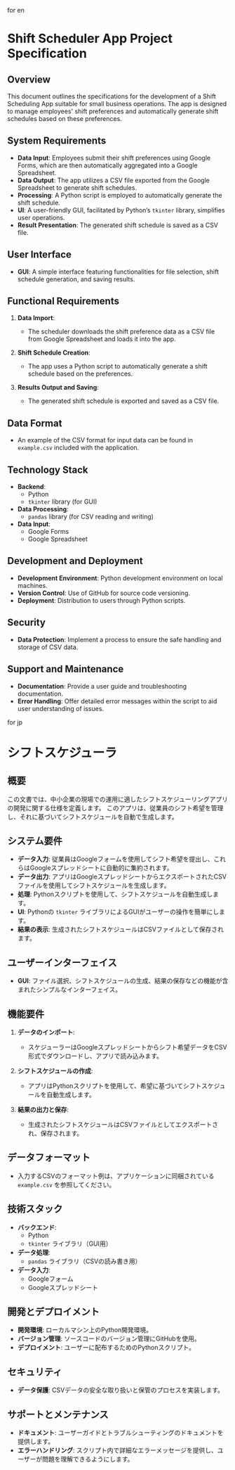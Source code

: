 for en

# Shift Scheduler App Project Specification

## Overview

This document outlines the specifications for the development of a Shift Scheduling App suitable for small business operations. The app is designed to manage employees' shift preferences and automatically generate shift schedules based on these preferences.

## System Requirements

- **Data Input**: Employees submit their shift preferences using Google Forms, which are then automatically aggregated into a Google Spreadsheet.
- **Data Output**: The app utilizes a CSV file exported from the Google Spreadsheet to generate shift schedules.
- **Processing**: A Python script is employed to automatically generate the shift schedule.
- **UI**: A user-friendly GUI, facilitated by Python’s `tkinter` library, simplifies user operations.
- **Result Presentation**: The generated shift schedule is saved as a CSV file.

## User Interface

- **GUI**: A simple interface featuring functionalities for file selection, shift schedule generation, and saving results.

## Functional Requirements

1. **Data Import**:
   - The scheduler downloads the shift preference data as a CSV file from Google Spreadsheet and loads it into the app.

2. **Shift Schedule Creation**:
   - The app uses a Python script to automatically generate a shift schedule based on the preferences.

3. **Results Output and Saving**:
   - The generated shift schedule is exported and saved as a CSV file.

## Data Format

- An example of the CSV format for input data can be found in `example.csv` included with the application.

## Technology Stack

- **Backend**:
  - Python
  - `tkinter` library (for GUI)
- **Data Processing**:
  - `pandas` library (for CSV reading and writing)
- **Data Input**:
  - Google Forms
  - Google Spreadsheet

## Development and Deployment

- **Development Environment**: Python development environment on local machines.
- **Version Control**: Use of GitHub for source code versioning.
- **Deployment**: Distribution to users through Python scripts.

## Security

- **Data Protection**: Implement a process to ensure the safe handling and storage of CSV data.

## Support and Maintenance

- **Documentation**: Provide a user guide and troubleshooting documentation.
- **Error Handling**: Offer detailed error messages within the script to aid user understanding of issues.

for jp

# シフトスケジューラ

## 概要

この文書では、中小企業の現場での運用に適したシフトスケジューリングアプリの開発に関する仕様を定義します。
このアプリは、従業員のシフト希望を管理し、それに基づいてシフトスケジュールを自動で生成します。

## システム要件

- **データ入力**: 従業員はGoogleフォームを使用してシフト希望を提出し、これらはGoogleスプレッドシートに自動的に集約されます。
- **データ出力**: アプリはGoogleスプレッドシートからエクスポートされたCSVファイルを使用してシフトスケジュールを生成します。
- **処理**: Pythonスクリプトを使用して、シフトスケジュールを自動生成します。
- **UI**: Pythonの `tkinter` ライブラリによるGUIがユーザーの操作を簡単にします。
- **結果の表示**: 生成されたシフトスケジュールはCSVファイルとして保存されます。

## ユーザーインターフェイス

- **GUI**: ファイル選択、シフトスケジュールの生成、結果の保存などの機能が含まれたシンプルなインターフェイス。

## 機能要件

1. **データのインポート**:
   - スケジューラーはGoogleスプレッドシートからシフト希望データをCSV形式でダウンロードし、アプリで読み込みます。

2. **シフトスケジュールの作成**:
   - アプリはPythonスクリプトを使用して、希望に基づいてシフトスケジュールを自動生成します。

3. **結果の出力と保存**:
   - 生成されたシフトスケジュールはCSVファイルとしてエクスポートされ、保存されます。

## データフォーマット

- 入力するCSVのフォーマット例は、アプリケーションに同梱されている `example.csv` を参照してください。

## 技術スタック

- **バックエンド**:
  - Python
  - `tkinter` ライブラリ（GUI用）
- **データ処理**:
  - `pandas` ライブラリ（CSVの読み書き用）
- **データ入力**:
  - Googleフォーム
  - Googleスプレッドシート

## 開発とデプロイメント

- **開発環境**: ローカルマシン上のPython開発環境。
- **バージョン管理**: ソースコードのバージョン管理にGitHubを使用。
- **デプロイメント**: ユーザーに配布するためのPythonスクリプト。

## セキュリティ

- **データ保護**: CSVデータの安全な取り扱いと保管のプロセスを実装します。

## サポートとメンテナンス

- **ドキュメント**: ユーザーガイドとトラブルシューティングのドキュメントを提供します。
- **エラーハンドリング**: スクリプト内で詳細なエラーメッセージを提供し、ユーザーが問題を理解できるようにします。
